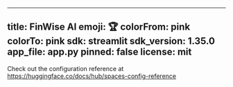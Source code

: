 
---
title: FinWise AI
emoji: 🏆
colorFrom: pink
colorTo: pink
sdk: streamlit
sdk_version: 1.35.0
app_file: app.py
pinned: false
license: mit
---

Check out the configuration reference at https://huggingface.co/docs/hub/spaces-config-reference

